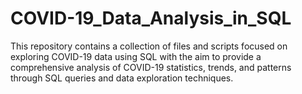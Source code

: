 # COVID-19_Data_Analysis_in_SQL
This repository contains a collection of files and scripts focused on exploring COVID-19 data using SQL with the aim to provide a comprehensive analysis of COVID-19 statistics, trends, and patterns through SQL queries and data exploration techniques.
